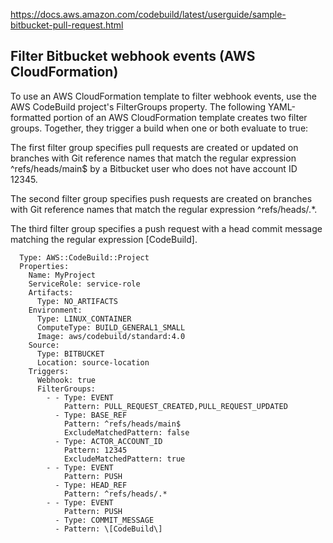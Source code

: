https://docs.aws.amazon.com/codebuild/latest/userguide/sample-bitbucket-pull-request.html

## Filter Bitbucket webhook events (AWS CloudFormation)
To use an AWS CloudFormation template to filter webhook events, use the AWS CodeBuild project's FilterGroups property. The following YAML-formatted portion of an AWS CloudFormation template creates two filter groups. Together, they trigger a build when one or both evaluate to true:

The first filter group specifies pull requests are created or updated on branches with Git reference names that match the regular expression ^refs/heads/main$ by a Bitbucket user who does not have account ID 12345.

The second filter group specifies push requests are created on branches with Git reference names that match the regular expression ^refs/heads/.*.

The third filter group specifies a push request with a head commit message matching the regular expression \[CodeBuild\].

```CodeBuildProject:
  Type: AWS::CodeBuild::Project
  Properties:
    Name: MyProject
    ServiceRole: service-role
    Artifacts:
      Type: NO_ARTIFACTS
    Environment:
      Type: LINUX_CONTAINER
      ComputeType: BUILD_GENERAL1_SMALL
      Image: aws/codebuild/standard:4.0
    Source:
      Type: BITBUCKET
      Location: source-location
    Triggers:
      Webhook: true
      FilterGroups:
        - - Type: EVENT
            Pattern: PULL_REQUEST_CREATED,PULL_REQUEST_UPDATED
          - Type: BASE_REF
            Pattern: ^refs/heads/main$
            ExcludeMatchedPattern: false
          - Type: ACTOR_ACCOUNT_ID
            Pattern: 12345
            ExcludeMatchedPattern: true
        - - Type: EVENT
            Pattern: PUSH
          - Type: HEAD_REF
            Pattern: ^refs/heads/.*
        - - Type: EVENT
            Pattern: PUSH
          - Type: COMMIT_MESSAGE
          - Pattern: \[CodeBuild\]
```